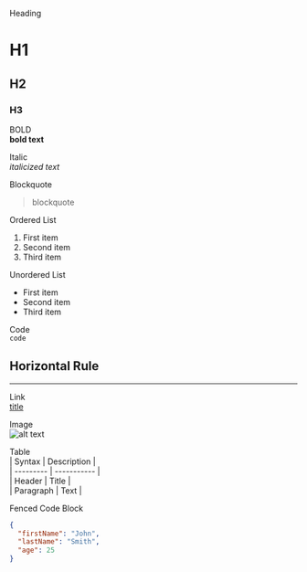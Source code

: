 Heading
# H1
## H2
### H3
BOLD  
**bold text**

Italic  
*italicized text*

Blockquote	
> blockquote

Ordered List	
1. First item
2. Second item
3. Third item

Unordered List	
- First item
- Second item
- Third item

Code	
`code`

Horizontal Rule  
---  
<hr>  

Link	
[title](https://www.example.com)

Image  
![alt text](image.jpg)

Table  
| Syntax    | Description |  
| --------- | ----------- |  
| Header    | Title       |  
| Paragraph | Text        |  

Fenced Code Block	

```json
{
  "firstName": "John",
  "lastName": "Smith",
  "age": 25
}
```